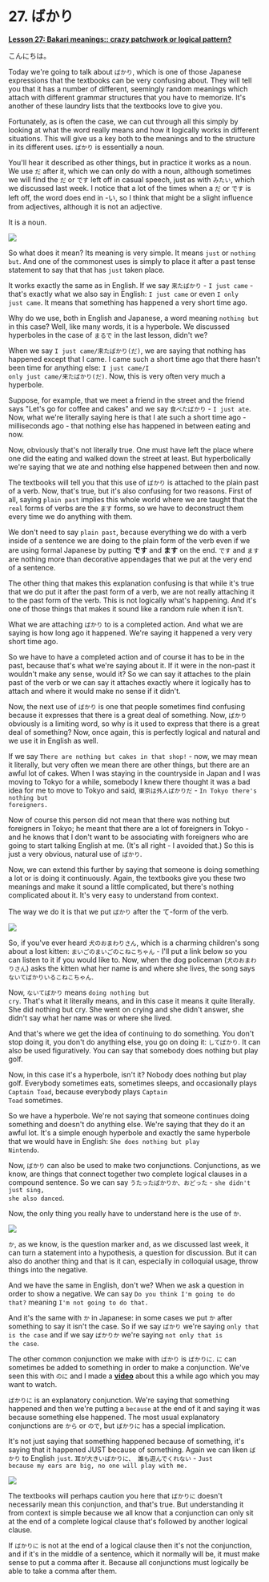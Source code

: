 # **27. ばかり**

[**Lesson 27: Bakari meanings:: crazy patchwork or logical pattern?**](https://www.youtube.com/watch?v=jqC60f-c1ng&list=PLg9uYxuZf8x_A-vcqqyOFZu06WlhnypWj&index=29&pp=iAQB)

こんにちは。

Today we're going to talk about <code>ばかり</code>, which is one of those Japanese expressions that the textbooks can be very confusing about. They will tell you that it has a number of different, seemingly random meanings which attach with different grammar structures that you have to memorize. It's another of these laundry lists that the textbooks love to give you.

Fortunately, as is often the case, we can cut through all this simply by looking at what the word really means and how it logically works in different situations. This will give us a key both to the meanings and to the structure in its different uses. <code>ばかり</code> is essentially a noun.

You'll hear it described as other things, but in practice it works as a noun. We use <code>だ</code> after it, which we can only do with a noun, although sometimes we will find the <code>だ</code> or <code>です</code> left off in casual speech, just as with <code>みたい</code>, which we discussed last week. I notice that a lot of the times when a <code>だ</code> or <code>です</code> is left off, the word does end in -い, so I think that might be a slight influence from adjectives, although it is not an adjective.

It is a noun.

![](media/image1021.webp)

So what does it mean? Its meaning is very simple. It means <code>just</code> or <code>nothing but</code>. And one of the commonest uses is simply to place it after a past tense statement to say that that has <code>just</code> taken place.

It works exactly the same as in English. If we say <code>来たばかり</code> - <code>I just came</code> - that's exactly what we also say in English: <code>I just came</code> or even <code>I only just came</code>. It means that something has happened a very short time ago.

Why do we use, both in English and Japanese, a word meaning <code>nothing but</code> in this case? Well, like many words, it is a hyperbole. We discussed hyperboles in the case of <code>まるで</code> in the last lesson, didn't we?

When we say <code>I just came/来たばかり(だ)</code>, we are saying that nothing has happened except that I came. I came such a short time ago that there hasn't been time for anything else: <code>I just came/I only just came/来たばかり(だ)</code>. Now, this is very often very much a hyperbole.

Suppose, for example, that we meet a friend in the street and the friend says "Let's go for coffee and cakes" and we say <code>食べたばかり</code> - <code>I just ate</code>. Now, what we're literally saying here is that I ate such a short time ago - milliseconds ago - that nothing else has happened in between eating and now.

Now, obviously that's not literally true. One must have left the place where one did the eating and walked down the street at least. But hyperbolically we're saying that we ate and nothing else happened between then and now.

The textbooks will tell you that this use of <code>ばかり</code> is attached to the plain past of a verb. Now, that's true, but it's also confusing for two reasons. First of all, saying <code>plain past</code> implies this whole world where we are taught that the <code>real</code> forms of verbs are the <code>ます</code> forms, so we have to deconstruct them every time we do anything with them.

We don't need to say <code>plain past</code>, because everything we do with a verb inside of a sentence we are doing to the plain form of the verb even if we are using formal Japanese by putting ****です**** and ****ます**** on the end. <code>です</code> and <code>ます</code> are nothing more than decorative appendages that we put at the very end of a sentence.

The other thing that makes this explanation confusing is that while it's true that we do put it after the past form of a verb, we are not really attaching it to the past form of the verb. This is not logically what's happening. And it's one of those things that makes it sound like a random rule when it isn't.

What we are attaching <code>ばかり</code> to is a completed action. And what we are saying is how long ago it happened. We're saying it happened a very very short time ago.

So we have to have a completed action and of course it has to be in the past, because that's what we're saying about it. If it were in the non-past it wouldn't make any sense, would it? So we can say it attaches to the plain past of the verb or we can say it attaches exactly where it logically has to attach and where it would make no sense if it didn't.

Now, the next use of <code>ばかり</code> is one that people sometimes find confusing because it expresses that there is a great deal of something. Now, <code>ばかり</code> obviously is a limiting word, so why is it used to express that there is a great deal of something? Now, once again, this is perfectly logical and natural and we use it in English as well.

If we say <code>There are nothing but cakes in that shop!</code> - now, we may mean it literally, but very often we mean there are other things, but there are an awful lot of cakes. When I was staying in the countryside in Japan and I was moving to Tokyo for a while, somebody I knew there thought it was a bad idea for me to move to Tokyo and said, <code>東京は外人ばかりだ</code> - <code>In Tokyo there's nothing but foreigners.</code>

Now of course this person did not mean that there was nothing but foreigners in Tokyo; he meant that there are a lot of foreigners in Tokyo - and he knows that I don't want to be associating with foreigners who are going to start talking English at me. (It's all right - I avoided that.) So this is just a very obvious, natural use of <code>ばかり</code>.

Now, we can extend this further by saying that someone is doing something a lot or is doing it continuously. Again, the textbooks give you these two meanings and make it sound a little complicated, but there's nothing complicated about it. It's very easy to understand from context.

The way we do it is that we put <code>ばかり</code> after the て-form of the verb.

![](media/image385.webp)

So, if you've ever heard <code>犬のおまわりさん</code>, which is a charming children's song about a lost kitten: <code>まいごのまいごのこねこちゃん</code> - I'll put a link below so you can listen to it if you would like to. Now, when the dog policeman (<code>犬のおまわりさん</code>) asks the kitten what her name is and where she lives, the song says <code>ないてばかりいるこねこちゃん</code>.

Now, <code>ないてばかり</code> means <code>doing nothing but cry</code>. That's what it literally means, and in this case it means it quite literally. She did nothing but cry. She went on crying and she didn't answer, she didn't say what her name was or where she lived.

And that's where we get the idea of continuing to do something. You don't stop doing it, you don't do anything else, you go on doing it: <code>してばかり</code>. It can also be used figuratively. You can say that somebody does nothing but play golf.

Now, in this case it's a hyperbole, isn't it? Nobody does nothing but play golf. Everybody sometimes eats, sometimes sleeps, and occasionally plays <code>Captain Toad</code>, because everybody plays <code>Captain Toad</code> sometimes.

So we have a hyperbole. We're not saying that someone continues doing something and doesn't do anything else. We're saying that they do it an awful lot. It's a simple enough hyperbole and exactly the same hyperbole that we would have in English: <code>She does nothing but play Nintendo</code>.

Now, <code>ばかり</code> can also be used to make two conjunctions. Conjunctions, as we know, are things that connect together two complete logical clauses in a compound sentence. So we can say <code>うたったばかりか、おどった</code> - <code>she didn't just sing, she also danced</code>.

Now, the only thing you really have to understand here is the use of <code>か</code>.

![](media/image725.webp)

<code>か</code>, as we know, is the question marker and, as we discussed last week, it can turn a statement into a hypothesis, a question for discussion. But it can also do another thing and that is it can, especially in colloquial usage, throw things into the negative.

And we have the same in English, don't we? When we ask a question in order to show a negative. We can say <code>Do you think I'm going to do that?</code> meaning <code>I'm not going to do that.</code>

And it's the same with <code>か</code> in Japanese: in some cases we put <code>か</code> after something to say it isn't the case. So if we say <code>ばかり</code> we're saying <code>only that is the case</code> and if we say <code>ばかりか</code> we're saying <code>not only that is the case</code>.

The other common conjunction we make with <code>ばかり</code> is <code>ばかりに</code>. <code>に</code> can sometimes be added to something in order to make a conjunction. We've seen this with <code>のに</code> and I made a [**video**](https://www.youtube.com/watch?v=Au5JOtcwE7A&ab_channel=OrganicJapanesewithCureDolly) about this a while ago which you may want to watch.

<code>ばかりに</code> is an explanatory conjunction. We're saying that something happened and then we're putting a <code>because</code> at the end of it and saying it was because something else happened. The most usual explanatory conjunctions are <code>から</code> or <code>ので</code>, but <code>ばかりに</code> has a special implication.

It's not just saying that something happened because of something, it's saying that it happened JUST because of something. Again we can liken <code>ばかり</code> to English <code>just</code>. <code>耳が大きいばかりに、 誰も遊んでくれない</code> - <code>Just because my ears are big, no one will play with me.</code>

![](media/image45.webp)

The textbooks will perhaps caution you here that <code>ばかりに</code> doesn't necessarily mean this conjunction, and that's true. But understanding it from context is simple because we all know that a conjunction can only sit at the end of a complete logical clause that's followed by another logical clause.

If <code>ばかりに</code> is not at the end of a logical clause then it's not the conjunction, and if it's in the middle of a sentence, which it normally will be, it must make sense to put a comma after it. Because all conjunctions must logically be able to take a comma after them.
